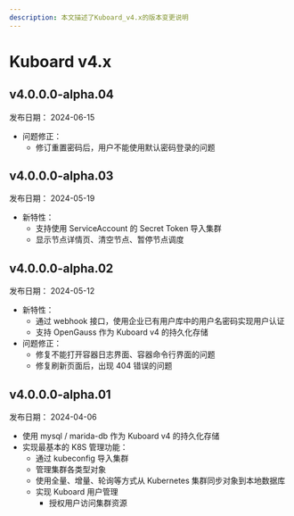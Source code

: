 ```yaml
---
description: 本文描述了Kuboard_v4.x的版本变更说明
---
```


# Kuboard v4.x

## v4.0.0.0-alpha.04

发布日期： 2024-06-15

* 问题修正：
  * 修订重置密码后，用户不能使用默认密码登录的问题

## v4.0.0.0-alpha.03

发布日期： 2024-05-19

* 新特性：
  * 支持使用 ServiceAccount 的 Secret Token 导入集群
  * 显示节点详情页、清空节点、暂停节点调度

## v4.0.0.0-alpha.02

发布日期： 2024-05-12

* 新特性：
  * 通过 webhook 接口，使用企业已有用户库中的用户名密码实现用户认证
  * 支持 OpenGauss 作为 Kuboard v4 的持久化存储
* 问题修正：
  * 修复不能打开容器日志界面、容器命令行界面的问题
  * 修复刷新页面后，出现 404 错误的问题


## v4.0.0.0-alpha.01

发布日期： 2024-04-06

* 使用 mysql / marida-db 作为 Kuboard v4 的持久化存储
* 实现最基本的 K8S 管理功能：
  * 通过 kubeconfig 导入集群
  * 管理集群各类型对象
  * 使用全量、增量、轮询等方式从 Kubernetes 集群同步对象到本地数据库
  * 实现 Kuboard 用户管理
    * 授权用户访问集群资源